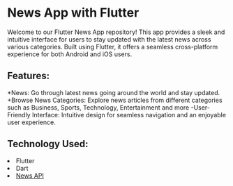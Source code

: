 # News App with Flutter
Welcome to our Flutter News App repository! This app provides a sleek and intuitive interface for users to stay updated with the latest news across various categories. Built using Flutter, it offers a seamless cross-platform experience for both Android and iOS users.

<h2>Features:</h2>
*News: Go through latest news going around the world and stay updated.
+Browse News Categories: Explore news articles from different categories such as Business, Sports, Technology, Entertainment and more
-User-Friendly Interface: Intuitive design for seamless navigation and an enjoyable user experience.

<h2>Technology Used:</h2>
<li>Flutter</li>
<li>Dart</li>
<li><a href="https://newsapi.org/">News API</a></li>
